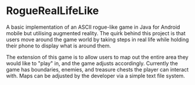 # RogueRealLifeLike

A basic implementation of an ASCII rogue-like game in Java for Android mobile but utilising augmented reality. The quirk behind this project is that users move around the game world by taking steps in real life while holding their phone to display what is around them.

The extension of this game is to allow users to map out the entire area they would like to "play" in, and the game adjusts accordingly. Currently the game has boundaries, enemies, and treasure chests the player can interact with. Maps can be adjusted by the developer via a simple text file system.
